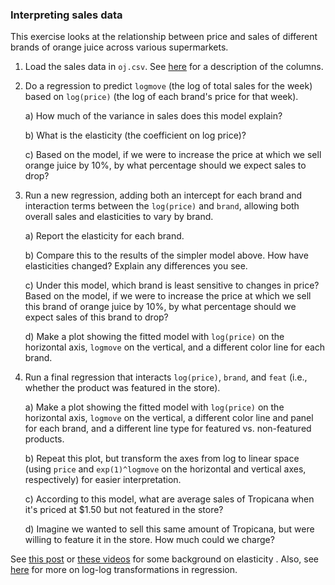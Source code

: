 ### Interpreting sales data

This exercise looks at the relationship between price and sales of different brands of orange juice across various supermarkets.

1. Load the sales data in `oj.csv`.
See [here](https://www.rdocumentation.org/packages/bayesm/versions/3.0-2/topics/orangeJuice) for a description of the columns.

2. Do a regression to predict ``logmove`` (the log of total sales for the week) based on ``log(price)`` (the log of each brand's price for that week).
	
	a) How much of the variance in sales does this model explain?
	
	b) What is the elasticity (the coefficient on log price)?
	
	c) Based on the model, if we were to increase the price at which we sell orange juice by 10%, by what percentage should we expect sales to drop?
	
3. Run a new regression, adding both an intercept for each brand and interaction terms between the ``log(price)`` and ``brand``, allowing both overall sales and elasticities to vary by brand.

	a) Report the elasticity for each brand.

	b) Compare this to the results of the simpler model above. How have elasticities changed? Explain any differences you see.

	c) Under this model, which brand is least sensitive to changes in price? Based on the model, if we were to increase the price at which we sell this brand of orange juice by 10%, by what percentage should we expect sales of this brand to drop?

	d) Make a plot showing the fitted model with ``log(price)`` on the horizontal axis, ``logmove`` on the vertical, and a different color line for each brand.

4. Run a final regression that interacts ``log(price)``, ``brand``, and ``feat`` (i.e., whether the product was featured in the store).
	
	a) Make a plot showing the fitted model with ``log(price)`` on the horizontal axis, ``logmove`` on the vertical, a different color line and panel for each brand, and a different line type for featured vs. non-featured products.
	
	b) Repeat this plot, but transform the axes from log to linear space (using ``price`` and ``exp(1)^logmove`` on the horizontal and vertical axes, respectively) for easier interpretation.
	
	c) According to this model, what are average sales of Tropicana when it's priced at $1.50 but not featured in the store?
	
	d) Imagine we wanted to sell this same amount of Tropicana, but were willing to feature it in the store. How much could we charge?

See [this post](http://www.salemmarafi.com/business/price-elasticity/) or [these videos](https://www.khanacademy.org/economics-finance-domain/microeconomics/elasticity-tutorial/price-elasticity-tutorial/v/price-elasticity-of-demand) for some background on elasticity . Also, see [here](http://home.wlu.edu/~gusej/econ398/notes/logRegressions.pdf) for more on log-log transformations in regression.